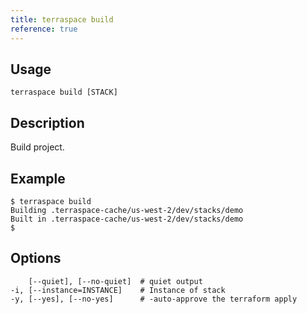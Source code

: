 ```yaml
---
title: terraspace build
reference: true
---
```


## Usage

    terraspace build [STACK]

## Description

Build project.

## Example

    $ terraspace build
    Building .terraspace-cache/us-west-2/dev/stacks/demo
    Built in .terraspace-cache/us-west-2/dev/stacks/demo
    $


## Options

```
    [--quiet], [--no-quiet]  # quiet output
-i, [--instance=INSTANCE]    # Instance of stack
-y, [--yes], [--no-yes]      # -auto-approve the terraform apply
```

